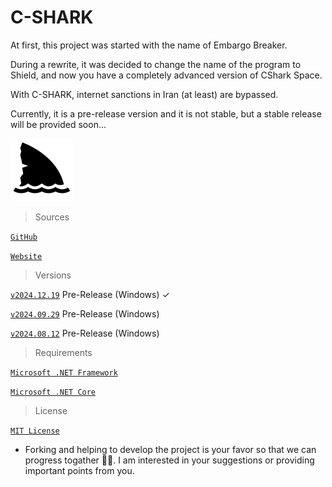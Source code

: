 # C-SHARK

At first, this project was started with the name of Embargo Breaker.

During a rewrite, it was decided to change the name of the program to Shield, and now you have a completely advanced
version of CShark Space.

With C-SHARK, internet sanctions in Iran (at least) are bypassed.

Currently, it is a pre-release version and it is not stable, but a stable release will be provided soon...

![logo](https://github.com/b-daarr/C-SHARK/blob/main/shark.png)

> Sources

[`GitHub`](https://github.com/b-daarr/CShark/blob/main/README.md#cshark-)

[`Website`](http://cshark.space)

> Versions

[`v2024.12.19`](https://github.com/b-daarr/C-SHARK/releases/tag/v2024.12.19) Pre-Release (Windows) ✓

[`v2024.09.29`](https://github.com/b-daarr/C-SHARK/releases/tag/v2024.09.29) Pre-Release (Windows)

[`v2024.08.12`](https://github.com/b-daarr/C-SHARK/releases/tag/v2024.08.12) Pre-Release (Windows)

> Requirements

[`Microsoft .NET Framework`](https://dotnet.microsoft.com/en-us/download/dotnet-framework)

[`Microsoft .NET Core`](https://dotnet.microsoft.com/en-us/download)

> License

[`MIT License`](https://github.com/b-daarr/CShark/blob/804a1989c2fb3b1706ded60a978b58bd98211d90/LICENSE)

+ Forking and helping to develop the project is your favor so that we can progress togather 🙏🏻.
  I am interested in your suggestions or providing important points from you.
